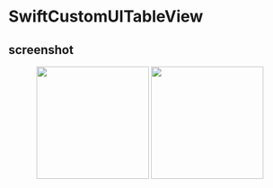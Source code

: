 # SwiftCustomUITableView

## screenshot

<div align="center">
  <div align="center">
    <img src="https://github.com/handsome0514/RealMadridCF-Swift/blob/main/Screenshot/1.png" width="200px">
    <img src="https://github.com/handsome0514/RealMadridCF-Swift/blob/main/Screenshot/2.png" width="200px">
  </div>
</div>
